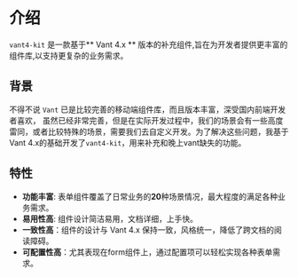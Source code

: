 # 介绍

`vant4-kit` 是一款基于** Vant 4.x ** 版本的补充组件,旨在为开发者提供更丰富的组件库,以支持更复杂的业务需求。


## 背景
   不得不说 `Vant` 已是比较完善的移动端组件库，而且版本丰富，深受国内前端开发者喜欢， 虽然已经非常完善，但是在实际开发过程中，我们的场景会有一些高度雷同，或者比较特殊的场景，需要我们去自定义开发。为了解决这些问题，我基于Vant 4.x的基础开发了`vant4-kit`，用来补充和晚上vant缺失的功能。


## 特性

- **功能丰富**: 表单组件覆盖了日常业务的**20**种场景情况，最大程度的满足各种业务需求。
- **易用性高**: 组件设计简洁易用，文档详细，上手快。
- **一致性高**：组件的设计与 Vant 4.x 保持一致，风格统一，降低了跨文档的阅读障碍。
- **可配置性高**：尤其表现在form组件上，通过配置项可以轻松实现各种表单需求。